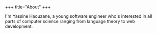 +++
title="About"
+++


I'm Yassine Haouzane, a young software engineer who's interested in all parts of computer science ranging from language theory to web development. 